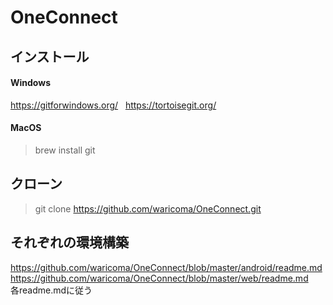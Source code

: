 # OneConnect

## インストール
#### Windows  
https://gitforwindows.org/  
https://tortoisegit.org/  


#### MacOS
>brew install git  

## クローン
>git clone https://github.com/waricoma/OneConnect.git  
## それぞれの環境構築
https://github.com/waricoma/OneConnect/blob/master/android/readme.md  
https://github.com/waricoma/OneConnect/blob/master/web/readme.md  
各readme.mdに従う

